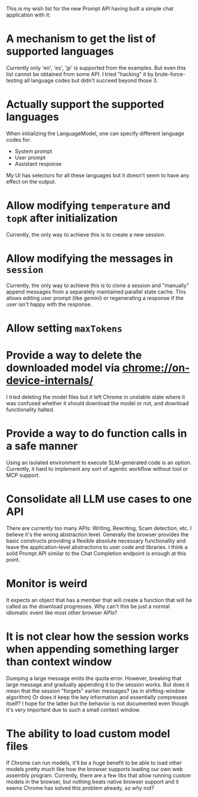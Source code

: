 This is my wish list for the new Prompt API having built a simple chat application with it:

# A mechanism to get the list of supported languages

Currently only 'en', 'es', 'jp' is supported from the examples. But even this list cannot be obtained from some API. I
tried "hacking" it by brute-force-testing all language codes but didn't succeed beyond those 3.

# Actually support the supported languages

When initializing the LanguageModel, one can specify different language codes for:

- System prompt
- User prompt
- Assistant response

My UI has selectors for all these languages but it doesn't seem to have any effect on the output.

# Allow modifying `temperature` and `topK` after initialization

Currently, the only way to achieve this is to create a new session.

# Allow modifying the messages in `session`

Currently, the only way to achieve this is to clone a session and "manually" append messages from a separately
maintained parallel state cache. This allows editing user prompt (like gemini) or regenerating a response if the user
isn't happy with the response.

# Allow setting `maxTokens`

# Provide a way to delete the downloaded model via [chrome://on-device-internals/](chrome://on-device-internals/)

I tried deleting the model files but it left Chrome in unstable state where it was confused whether it should download
the model or not, and download functionality halted.

# Provide a way to do function calls in a safe manner

Using an isolated environment to execute SLM-generated code is an option. Currently, it hard to implement any sort of
agentic workflow without tool or MCP support.

# Consolidate all LLM use cases to one API

There are currently too many APIs: Writing, Rewriting, Scam detection, etc. I believe it's the wrong abstraction level.
Generally the browser provides the basic constructs providing a flexible absolute necessary functionality and leave the
application-level abstractions to user code and libraries. I think a solid Prompt API similar to the Chat Completion
endpoint is enough at this point.

# Monitor is weird

It expects an object that has a member that will create a function that will be called as the download progresses. Why
can't this be just a normal idiomatic event like most other browser APIs?

# It is not clear how the session works when appending something larger than context window

Dumping a large message emits the quota error. However, breaking that large message and gradually appending it to the
session works. But does it mean that the session "forgets" earlier messages? (as in shifting-window algorithm) Or does
it keep the key information and essentially compresses itself? I hope for the latter but the behavior is not documented
even though it's very important due to such a small context window.

# The ability to load custom model files

If Chrome can run models, it'll be a huge benefit to be able to load other models pretty much like how the browser
supports loading our own web assembly program. Currently, there are a few libs that allow running custom models in the
browser, but nothing beats native browser support and it seems Chrome has solved this problem already, so why not?
